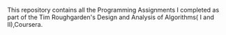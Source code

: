 

This repository contains all the Programming Assignments I completed as part of the Tim Roughgarden's Design and Analysis of Algorithms( I and II),Coursera.
